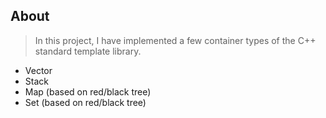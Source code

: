 ## About

> In this project, I have implemented a few container types of the C++ standard template library.

- Vector
- Stack
- Map (based on red/black tree)
- Set (based on red/black tree)
